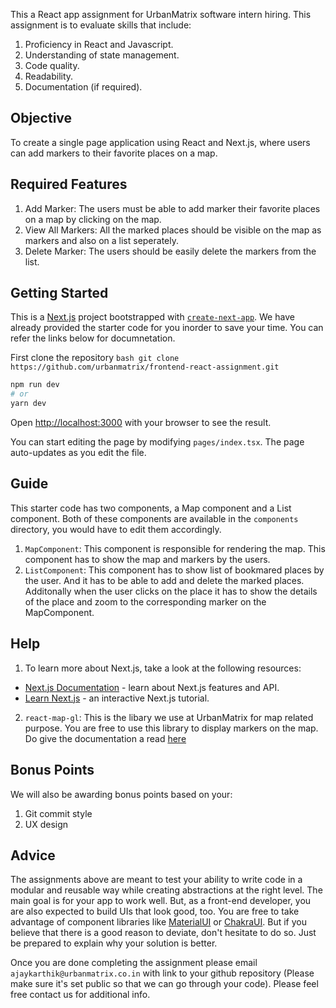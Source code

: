 This a React app assignment for UrbanMatrix software intern hiring. This assignment is to evaluate skills that include:
1. Proficiency in React and Javascript.
2. Understanding of state management.
3. Code quality.
4. Readability.
5. Documentation (if required).

## Objective
To create a single page application using React and Next.js, where users can add markers to their favorite places on a map.

## Required Features
1. Add Marker: The users must be able to add marker their favorite places on a map by clicking on the map. 
2. View All Markers: All the marked places should be visible on the map as markers and also on a list seperately.
3. Delete Marker: The users should be easily delete the markers from the list.

## Getting Started
This is a [Next.js](https://nextjs.org/) project bootstrapped with [`create-next-app`](https://github.com/vercel/next.js/tree/canary/packages/create-next-app). We have already provided the starter code for you inorder to save your time. You can refer the links below for documnetation. 

First clone the repository
```bash git clone https://github.com/urbanmatrix/frontend-react-assignment.git```

```bash
npm run dev
# or
yarn dev
```

Open [http://localhost:3000](http://localhost:3000) with your browser to see the result.

You can start editing the page by modifying `pages/index.tsx`. The page auto-updates as you edit the file.

## Guide
This starter code has two components, a Map component and a List component. Both of these components are available in the `components` directory, you would have to edit them accordingly.
1. `MapComponent`: This component is responsible for rendering the map. This component has to show the map and markers by the users.
2. `ListComponent`: This component has to show list of bookmared places by the user. And it has to be able to add and delete the marked places.
Additonally when the user clicks on the place it has to show the details of the place and zoom to the corresponding marker on the MapComponent.

## Help

1. To learn more about Next.js, take a look at the following resources:
- [Next.js Documentation](https://nextjs.org/docs) - learn about Next.js features and API.
- [Learn Next.js](https://nextjs.org/learn) - an interactive Next.js tutorial.

2. `react-map-gl`: This is the libary we use at UrbanMatrix for map related purpose. You are free to use this library to display markers on the map. Do give the documentation a read [here](https://visgl.github.io/react-map-gl/docs)

## Bonus Points
We will also be awarding bonus points based on your:
1. Git commit style
2. UX design

## Advice
The assignments above are meant to test your ability to write code in a modular and reusable way while creating abstractions at the right level. The main goal is for your app to work well. But, as a front-end developer, you are also expected to build UIs that look good, too. You are free to take advantage of component libraries like [MaterialUI](https://mui.com/getting-started/usage/) or [ChakraUI](https://chakra-ui.com/).  But if you believe that there is a good reason to deviate, don't hesitate to do so. Just be prepared to explain why your solution is better.

Once you are done completing the assignment please email `ajaykarthik@urbanmatrix.co.in` with link to your github repository (Please make sure it's set public so that we can go through your code). Please feel free contact us for additional info.
